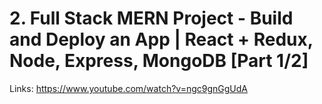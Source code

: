 # 2. Full Stack MERN Project - Build and Deploy an App | React + Redux, Node, Express, MongoDB [Part 1/2]

Links: https://www.youtube.com/watch?v=ngc9gnGgUdA